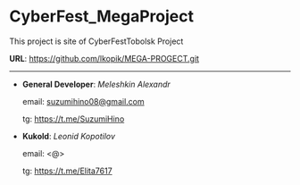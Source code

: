 # CyberFest_MegaProject

This project is site of CyberFestTobolsk Project

**URL**: <https://github.com/lkopik/MEGA-PROGECT.git>

---

- **General Developer**: _Meleshkin Alexandr_

  email: <suzumihino08@gmail.com>

  tg: <https://t.me/SuzumiHino>

- **Kukold**: _Leonid Kopotilov_

  email: <@>

  tg: <https://t.me/Elita7617>
